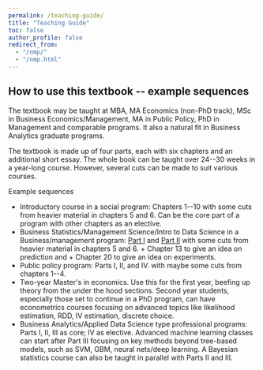 ```yaml
---
permalink: /teaching-guide/
title: "Teaching Guide"
toc: false
author_profile: false
redirect_from:
  - "/nmp/"
  - "/nmp.html"
---
```




## How to use this textbook -- example sequences

The textbook may be taught at MBA, MA Economics (non-PhD track), MSc in Business Economics/Management, MA in Public Policy, PhD in Management and comparable programs. It also a natural fit in Business Analytics graduate programs.

The textbook is made up of four parts, each with six chapters and an additional short essay. The whole book can be taught over 24--30 weeks in a year-long course. However, several cuts can be made to suit various courses.

Example sequences
* Introductory course in a social program: Chapters 1--10 with some cuts from  heavier material in chapters 5 and 6. Can be the core part of a program with other chapters as an elective. 
* Business Statistics/Management Science/Intro to Data Science in a Business/management program: [Part I](chapters/part-I/) and [Part II](chapters/part-II/) with some cuts from heavier material in chapters 5 and 6. + Chapter 13 to give an idea on prediction and + Chapter 20 to give an idea on experiments. 
* Public policy program: Parts I, II, and IV. with maybe some cuts from chapters 1--4.
* Two-year Master's in economics. Use this for the first year, beefing up theory from the under the hood sections. Second year students, especially those set to continue in a PhD program, can have econometrics courses focusing on advanced topics like likelihood estimation, RDD, IV estimation, discrete choice. 
* Business Analytics/Applied Data Science type professional programs: Parts I, II, III as core; IV as elective. Advanced machine learning classes can start after Part III focusing on key methods beyond tree-based models, such as SVM, GBM, neural nets/deep learning. A Bayesian statistics course can also be taught in parallel with Parts II and III.
